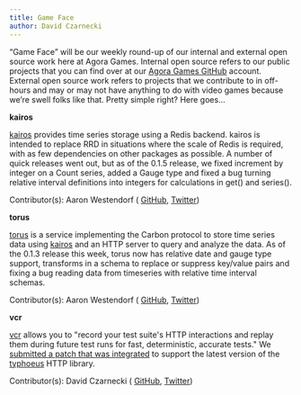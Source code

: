 ```yaml
---
title: Game Face
author: David Czarnecki
---
```

“Game Face” will be our weekly round-up of our internal and external open source work here at Agora Games. Internal open source refers to our public projects that you can find over at our [Agora Games GitHub](https://github.com/agoragames/) account. External open source work refers to projects that we contribute to in off-hours and may or may not have anything to do with video games because we’re swell folks like that. Pretty simple right? Here goes…

 **kairos**

 [kairos](https://github.com/agoragames/kairos) provides time series storage using a Redis backend. kairos is intended to replace RRD in situations where the scale of Redis is required, with as few dependencies on other packages as possible. A number of quick releases went out, but as of the 0.1.5 release, we fixed increment by integer on a Count series, added a Gauge type and fixed a bug turning relative interval definitions into integers for calculations in get() and series().

 Contributor(s): Aaron Westendorf ( [GitHub](https://github.com/awestendorf/), [Twitter](https://twitter.com/WashUffize))

 **torus**

 [torus](https://github.com/agoragames/torus) is a service implementing the Carbon protocol to store time series data using [kairos](https://github.com/agoragames/kairos) and an HTTP server to query and analyze the data. As of the 0.1.3 release this week, torus now has relative date and gauge type support, transforms in a schema to replace or suppress key/value pairs and fixing a bug reading data from timeseries with relative time interval schemas.

 Contributor(s): Aaron Westendorf ( [GitHub](https://github.com/awestendorf/), [Twitter](https://twitter.com/WashUffize))

 **vcr**

 [vcr](https://github.com/vcr/vcr) allows you to "record your test suite's HTTP interactions and replay them during future test runs for fast, deterministic, accurate tests." We [submitted a patch that was integrated](https://github.com/vcr/vcr/pull/278) to support the latest version of the [typhoeus](https://github.com/typhoeus/typhoeus) HTTP library.

 Contributor(s): David Czarnecki ( [GitHub](https://github.com/czarneckid/), [Twitter](https://twitter.com/czarneckid))

  
